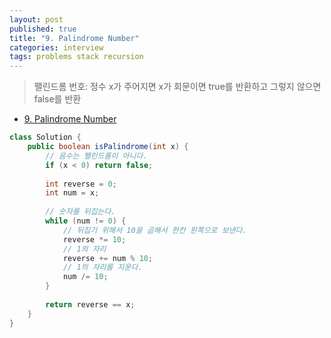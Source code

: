 ```yaml
---
layout: post
published: true
title: "9. Palindrome Number"
categories: interview
tags: problems stack recursion
---
```


> 팰린드롬 번호: 정수 x가 주어지면 x가 회문이면 true를 반환하고 그렇지 않으면 false를 반환

- [9. Palindrome Number](https://leetcode.com/problems/palindrome-number/)

```java
class Solution {
    public boolean isPalindrome(int x) {
        // 음수는 팰린드롬이 아니다.
        if (x < 0) return false;
        
        int reverse = 0;
        int num = x;
        
        // 숫자를 뒤집는다.
        while (num != 0) {
            // 뒤집기 위해서 10을 곱해서 한칸 왼쪽으로 보낸다.
            reverse *= 10;
            // 1의 자리
            reverse += num % 10;
            // 1의 자리를 지운다. 
            num /= 10;
        }
        
        return reverse == x;
    }
}
```